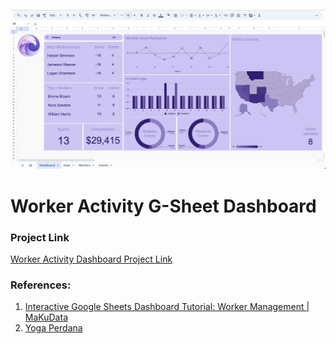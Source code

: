 ![alt text](https://github.com/Singularity-Coder/Code-Snippets-SQL/blob/main/g_sheets/Projects/worker_activity_dashboard/sc1.png)
# Worker Activity G-Sheet Dashboard 

### Project Link
[Worker Activity Dashboard Project Link](https://docs.google.com/spreadsheets/d/1-HLGfaq5HPvAhhyQK6f9mY-p_RM3nTYVuejWOZy9dS8/edit?gid=818580813#gid=818580813)

### References:
1. [Interactive Google Sheets Dashboard Tutorial: Worker Management | MaKuData](https://www.youtube.com/watch?v=z7AHPooLSiw&ab_channel=MaKuData)
2. [Yoga Perdana](https://dribbble.com/shots/5807947-Eagle-Logo)









